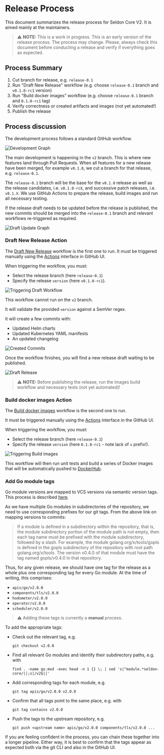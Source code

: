 # Release Process

This document summarizes the release process for Seldon Core V2.
It is aimed mainly at the maintainers.

> :warning: **NOTE:** This is a work in progress.
  This is an early version of the release process.
  The process may change.
  Please, always check this document before conducting a release and verify if everything goes as expected.


## Process Summary

1. Cut branch for release, e.g. `release-0.1`
2. Run "Draft New Release" workflow (e.g. choose `release-0.1` branch and `v0.1.0-rc1` version)
3. Run "Build docker images" workflow (e.g. choose `release-0.1` branch and `0.1.0-rc1` tag)
4. Verify correctness or created artifacts and images (not yet automated!)
5. Publish the release


## Process discussion

The development process follows a standard GitHub workflow.

![Development Graph](.images/release-1.png)

The main development is happening in the `v2` branch.
This is where new features land through Pull Requests.
When all features for a new release have been merged, for example `v0.1.0`, we cut a branch for that release, e.g. `release-0.1`.

The `release-0.1` branch will be the base for the `v0.1.0` release as well as the release candidates, i.e. `v0.1.0-rcX`, and successive patch releases, i.e. `v0.1.X`.
We use GitHub Actions to prepare the release, build images and run all necessary testing.

If the release draft needs to be updated before the release is published, the new commits should be merged into the `release-0.1` branch and relevant workflows re-triggered as required.

![Draft Update Graph](.images/release-2.png)


### Draft New Release Action

The [Draft New Release](./.github/workflows/draft-release.yml) workflow is the first one to run.
It must be triggered manually using the [Actions](https://github.com/SeldonIO/seldon-core/actions/workflows/draft-release.yml) interface in GitHub UI.

When triggering the workflow, you must:
- Select the release branch (here `release-0.1`)
- Specify the release `version` (here `v0.1.0-rc1`).

![Triggering Draft Workflow](.images/release-4.png)

This workflow cannot run on the `v2` branch.

It will validate the provided `version` against a SemVer regex.

It will create a few commits with:
- Updated Helm charts
- Updated Kubernetes YAML manifests
- An updated changelog

![Created Commits](.images/release-3.png)

Once the workflow finishes, you will find a new release draft waiting to be published.

![Draft Release](.images/release-5.png)

> :warning: **NOTE:** Before publishing the release, run the images build workflow and necessary tests (not yet automated)!


### Build docker images Action

The [Build docker images](./.github/workflows/images.yml) workflow is the second one to run.

It must be triggered manually using the [Actions](https://github.com/SeldonIO/seldon-core/actions/workflows/draft-release.yml) interface in the GitHub UI.

When triggering the workflow, you must:
- Select the release branch (here `release-0.1`)
- Specify the release `version` (here `0.1.0-rc1` - note lack of `v` prefix!).

![Triggering Build images](.images/release-6.png)

This workflow will then run unit tests and build a series of Docker images that will be automatically pushed to [DockerHub](https://hub.docker.com/).


### Add Go module tags

Go module versions are mapped to VCS versions via semantic version tags.
This process is described [here](https://go.dev/ref/mod#vcs-version).

As we have multiple Go modules in subdirectories of the repository, we need to use corresponding prefixes for our git tags.
From the above link on mapping versions to commits:
> If a module is defined in a subdirectory within the repository, that is, the module subdirectory portion of the module path is not empty, then each tag name must be prefixed with the module subdirectory, followed by a slash. For example, the module golang.org/x/tools/gopls is defined in the gopls subdirectory of the repository with root path golang.org/x/tools. The version v0.4.0 of that module must have the tag named gopls/v0.4.0 in that repository.

Thus, for any given release, we should have one tag for the release as a whole plus one corresponding tag for every Go module.
At the time of writing, this comprises:
* `apis/go/v2.0.0`
* `components/tls/v2.0.0`
* `hodometer/v2.0.0`
* `operator/v2.0.0`
* `scheduler/v2.0.0`

> :warning: Adding these tags is currently a **manual** process.

To add the appropriate tags:
* Check out the relevant tag, e.g.
  ```
  git checkout v2.0.0
  ```
* Find all relevant Go modules and identify their subdirectory paths, e.g. with
  ```
  find . -name go.mod -exec head -n 1 {} \; | sed 's|^module.*seldon-core/||;s|/v2$||'
  ```
* Add corresponding tags for each module, e.g.
  ```
  git tag apis/go/v2.0.0 v2.0.0
  ```
* Confirm that all tags point to the same place, e.g. with
  ```
  git tag contains v2.0.0
  ```
* Push the tags to the upstream repository, e.g.
  ```
  git push <upstream name> apis/go/v2.0.0 components/tls/v2.0.0 ...
  ```

If you are feeling confident in the process, you can chain these together into a longer pipeline.
Either way, it is best to confirm that the tags appear as expected both via the git CLI and also in the GitHub UI.
